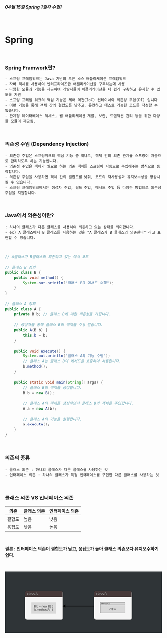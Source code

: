  **<h5>04월 15일 Spring 1일차 수업1</h5>** <br>

# Spring
<br>

### Spring Framwork란? <br>
    - 스프링 프레임워크는 Java 기반의 오픈 소스 애플리케이션 프레임워크
    - 자바 객체를 사용하여 엔터프라이즈급 애필리케이션을 구축하는데 사용
    - 다양한 모듈과 기능을 제공하여 개발자들이 애플리케이션을 더 쉽게 구축하고 유지할 수 있도록 지원
    - 스프링 프레임 워크의 핵심 기능은 제어 역전(IoC) 컨테이너와 의존성 주입(DI) 입니다
    - 이런 기능을 통해 객체 간의 결합도를 낮추고, 유연하고 테스트 가능한 코드를 작성할 수 있습니다.
    - 관계형 데이터베이스 액세스, 웹 애플리케이션 개발, 보안, 트랜잭션 관리 등을 위한 다양한 모듈이 제공됨.

<br>

### 의존성 주입 (Dependency Injection) <br>
    - 의존성 주입은 스프링워크의 핵심 기능 중 하나로, 객체 간의 의존 관계를 스프링이 자동으로 관리하도록 하는 기능입니다.
    - 의존성 주입은 객체가 필요로 하는 의존 객체를 스프링이 자동으로 주입해주는 방식으로 동작합니다.
    - 의존성 주입을 사용하면 객체 간의 결합도를 낮춰, 코드의 재사용성과 유지보수성을 향상시킬 수 있습니다.
    - 스프링 프레임워크에서는 생성자 주입, 필드 주입, 메서드 주입 등 다양한 방법으로 의존성 주입을 지원합니다.

<br>

### Java에서 의존성이란?
    : 하나의 클래스가 다른 클래스를 사용하여 의존하고 있는 상태를 의미합니다.
    - ex) A 클래스에서 B 클래스를 사용하는 것을 "A 클래스가 B 클래스의 의존한다" 라고 표현할 수 있습니다.

<br>

```java
// A클래스가 B클래스의 의존하고 있는 예시 코드

// 클래스 B 정의
public class B {
    public void method() { 
        System.out.println("클래스 B의 메서드 수행");
    }
}

// 클래스 A 정의
public class A {
    private B b; // 클래스 B에 대한 의존성을 가집니다.

    // 생성자를 통해 클래스 B의 객체를 주입 받습니다.
    public A(B b) {
        this.b = b;
    }

    public void execute() {
        System.out.println("클래스 A의 기능 수행");
        // 클래스 A는 클래스 B의 메서드를 호출하여 사용합니다.
        b.method();
    }

    public static void main(String[] args) {
        // 클래스 B의 객체를 생성합니다.
        B b = new B(); 

        // 클래스 A의 객체를 생성하면서 클래스 B의 객체를 주입합니다.
        A a = new A(b); 

        // 클래스 A의 기능을 실행합니다.
        a.execute();
    }
}
```

<br>

### 의존의 종류 <br>
    - 클래스 의존 : 하나의 클래스가 다른 클래스를 사용하는 것
    - 인터페이스 의존 : 하나의 클래스가 특정 인터페이스를 구현한 다른 클래스를 사용하는 것


<br>

### 클래스 의존 VS 인터페이스 의존 <br>

|의존|클래스 의존|인터페이스 의존|
|--|--|--|
|결합도|높음|낮음|
|응집도|낮음|높음|

<br>

**결론 : 인터페이스 의존이 결합도가 낮고, 응집도가 높아 클래스 의존보다 유지보수하기 쉽다.**

<br>

![클래스 의존 이해하기](./img/image1.PNG)



